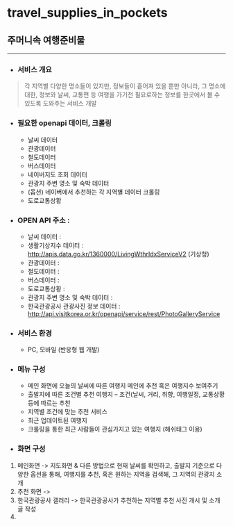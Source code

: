 # travel_supplies_in_pockets
## 주머니속 여행준비물

----------

- ### 서비스 개요
> 각 지역별 다양한 명소들이 있지만, 정보들이 흩어져 있을 뿐만 아니라, 그 명소에 대한, 정보와 날씨, 교통편 등 여행을 가기전 필요로하는 정보를 한곳에서 볼 수 있도록 도와주는 서비스 개발

- ### 필요한 openapi 데이터, 크롤링
  - 날씨 데이터
  - 관광데이터
  - 철도데이터
  - 버스데이터
  - 네이버지도 조회 데이터
  - 관광지 주변 명소 및 숙박 데이터
  - (옵션) 네이버에서 추천하는 각 지역별 데이터 크롤링
  - 도로교통상황

- ### OPEN API 주소 :
  - 날씨 데이터 :
  - 생활기상지수 데이터 : http://apis.data.go.kr/1360000/LivingWthrIdxServiceV2 (기상청)
  - 관광데이터 : 
  - 철도데이터 :
  - 버스데이터 :
  - 도로교통상황 : 
  - 관광지 주변 명소 및 숙박 데이터 :
  - 한국관광공사 관광사진 정보 데이터 : http://api.visitkorea.or.kr/openapi/service/rest/PhotoGalleryService

- ### 서비스 환경 
  - PC, 모바일 (반응형 웹 개발)

- ### 메뉴 구성

  - 메인 화면에 오늘의 날씨에 따른 여행지 메인에 추천 혹은 여행지수 보여주기
  - 출발지에 따른 조건별 추천 여행지 – 조건(날씨, 거리, 취향, 여행일정, 교통상황등에 따르는 추천
  - 지역별 조건에 맞는 추천 서비스
  - 최근 업데이트된 여행지
  - 크롤링을 통한 최근 사람들이 관심가지고 있는 여행지 (해쉬태그 이용)

- ### 화면 구성 
1. 메인화면 -> 지도화면 & 다른 방법으로 현재 날씨를 확인하고, 출발지 기준으로 다양한 옵션을 통해, 여행지를 추천, 혹은 원하는 지역을 검색해, 그 지역의 관광지 소개
2. 추천 화면 -> 
3. 한국관광공사 갤러리 -> 한국관광공사가 추천하는 지역별 추천 사진 개시 및 소개 글 작성
4. 
